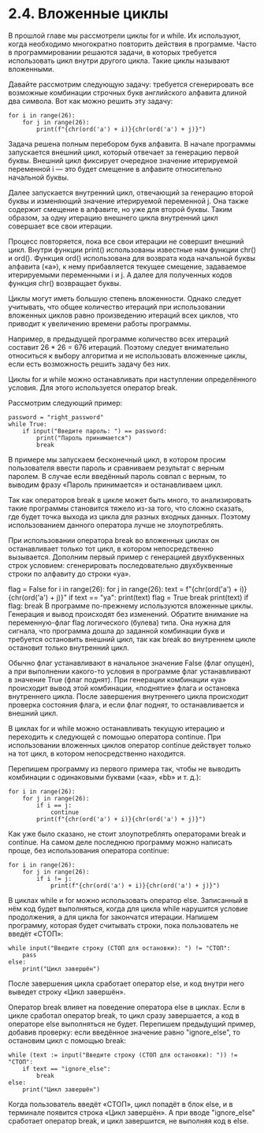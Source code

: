 # 2.4. Вложенные циклы

В прошлой главе мы рассмотрели циклы for и while. Их используют, когда необходимо многократно повторить действия в программе. Часто в программировании решаются задачи, в которых требуется использовать цикл внутри другого цикла. Такие циклы называют вложенными.

Давайте рассмотрим следующую задачу: требуется сгенерировать все возможные комбинации строчных букв английского алфавита длиной два символа. Вот как можно решить эту задачу:

    for i in range(26):
        for j in range(26):
            print(f"{chr(ord('a') + i)}{chr(ord('a') + j)}")

Задача решена полным перебором букв алфавита. В начале программы запускается внешний цикл, который отвечает за генерацию первой буквы. Внешний цикл фиксирует очередное значение итерируемой переменной i — это будет смещение в алфавите относительно начальной буквы.

Далее запускается внутренний цикл, отвечающий за генерацию второй буквы и изменяющий значение итерируемой переменной j. Она также содержит смещение в алфавите, но уже для второй буквы. Таким образом, за одну итерацию внешнего цикла внутренний цикл совершает все свои итерации.

Процесс повторяется, пока все свои итерации не совершит внешний цикл. Внутри функции print() использованы известные нам функции chr() и ord(). Функция ord() использована для возврата кода начальной буквы алфавита («a»), к нему прибавляется текущее смещение, задаваемое итерируемыми переменными i и j. А далее для полученных кодов функция chr() возвращает буквы.

Циклы могут иметь большую степень вложенности. Однако следует учитывать, что общее количество итераций при использовании вложенных циклов равно произведению итераций всех циклов, что приводит к увеличению времени работы программы.

Например, в предыдущей программе количество всех итераций составит 26 * 26 = 676 итераций. Поэтому следует внимательно относиться к выбору алгоритма и не использовать вложенные циклы, если есть возможность решить задачу без них.

Циклы for и while можно останавливать при наступлении определённого условия. Для этого используется оператор break.

Рассмотрим следующий пример:

    password = "right_password"
    while True:
        if input("Введите пароль: ") == password:
            print("Пароль принимается")
            break

В примере мы запускаем бесконечный цикл, в котором просим пользователя ввести пароль и сравниваем результат с верным паролем. В случае если введённый пароль совпал с верным, то выводим фразу «Пароль принимается» и останавливаем цикл.

Так как операторов break в цикле может быть много, то анализировать такие программы становится тяжело из-за того, что сложно сказать, где будет точка выхода из цикла для разных входных данных. Поэтому использованием данного оператора лучше не злоупотреблять.

При использовании оператора break во вложенных циклах он останавливает только тот цикл, в котором непосредственно вызывается. Дополним первый пример с генерацией двухбуквенных строк условием: сгенерировать последовательно двухбуквенные строки по алфавиту до строки «ya».

flag = False
for i in range(26):
    for j in range(26):
        text = f"{chr(ord('a') + i)}{chr(ord('a') + j)}"
        if text == "ya":
            print(text)
            flag = True
            break
        print(text)
    if flag:
        break
В программе по-прежнему используются вложенные циклы. Генерация и вывод происходят без изменений. Обратите внимание на переменную-флаг flag логического (булева) типа. Она нужна для сигнала, что программа дошла до заданной комбинации букв и требуется остановить внешний цикл, так как break во внутреннем цикле остановит только внутренний цикл.

Обычно флаг устанавливают в начальное значение False (флаг опущен), а при выполнении какого-то условия в программе флаг устанавливают в значение True (флаг поднят). При генерации комбинации «ya» происходит вывод этой комбинации, «поднятие» флага и остановка внутреннего цикла. После завершения внутреннего цикла происходит проверка состояния флага, и если флаг поднят, то останавливается и внешний цикл.

В циклах for и while можно останавливать текущую итерацию и переходить к следующей с помощью оператора continue. При использовании вложенных циклов оператор continue действует только на тот цикл, в котором непосредственно находится.

Перепишем программу из первого примера так, чтобы не выводить комбинации с одинаковыми буквами («aa», «bb» и т. д.):

    for i in range(26):
        for j in range(26):
            if i == j:
                continue
            print(f"{chr(ord('a') + i)}{chr(ord('a') + j)}")

Как уже было сказано, не стоит злоупотреблять операторами break и continue. На самом деле последнюю программу можно написать проще, без использования оператора continue:

    for i in range(26):
        for j in range(26):
            if i != j:
                print(f"{chr(ord('a') + i)}{chr(ord('a') + j)}")

В циклах while и for можно использовать оператор else. Записанный в нём код будет выполняться, когда для цикла while нарушится условие продолжения, а для цикла for закончатся итерации. Напишем программу, которая будет считывать строки, пока пользователь не введёт «СТОП»:

    while input("Введите строку (СТОП для остановки): ") != "СТОП":
        pass
    else:
        print("Цикл завершён")

После завершения цикла сработает оператор else, и код внутри него выведет строку «Цикл завершён».

Оператор break влияет на поведение оператора else в циклах. Если в цикле сработал оператор break, то цикл сразу завершается, а код в операторе else выполняться не будет. Перепишем предыдущий пример, добавив проверку: если введённое значение равно "ignore_else", то остановим цикл с помощью break:

    while (text := input("Введите строку (СТОП для остановки): ")) != "СТОП":
        if text == "ignore_else":
            break
    else:
        print("Цикл завершён")

Когда пользователь введёт «СТОП», цикл попадёт в блок else, и в терминале появится строка «Цикл завершён». А при вводе "ignore_else" сработает оператор break, и цикл завершится, не выполняя код в else.

